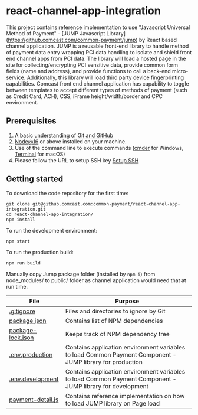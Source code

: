 # react-channel-app-integration

This project contains reference implementation to use "Javascript Universal Method of Payment" - [JUMP Javascript Library] (https://github.comcast.com/common-payment/jump) by React based channel application. JUMP is a reusable front-end library to handle method of payment data entry wrapping PCI data handling to isolate and shield front end channel apps from PCI data. The library will load a hosted page in the site for collecting/encrypting PCI sensitive data, provide common form fields (name and address), and provide functions to call a back-end micro-service. Additionally, this library will load third party device fingerprinting capabilities. Comcast front end channel application has capability to toggle between templates to accept different types of methods of payment (such as Credit Card, ACH), CSS, iFrame height/width/border and CPC environment. 

## Prerequisites

1. A basic understanding of [Git and GitHub](https://etwiki.sys.comcast.net/display/XIA/SD+Git+and+GitHub)
2. [Node@16](https://nodejs.org/en/blog/release/v16.13.0/) or above installed on your machine.
3. Use of the command line to execute commands ([cmder](http://cmder.net/) for Windows, [Terminal](https://support.apple.com/guide/terminal/welcome/mac) for macOS)
4. Please follow the URL to setup SSH key [Setup SSH](https://help.github.com/en/enterprise/2.15/user/articles/connecting-to-github-with-ssh)

## Getting started

To download the code repository for the first time:

```
git clone git@github.comcast.com:common-payment/react-channel-app-integration.git
cd react-channel-app-integration/
npm install
```

To run the development environment:

```
npm start
```

To run the production build:

```
npm run build
```

Manually copy Jump package folder (installed by `npm i`) from node_modules/ to public/ folder as channel application would need that at run time.

| File  | Purpose |
| ------------- | ------------- |
| [.gitignore](.gitignore) | Files and directories to ignore by Git  |
| [package.json](package.json) | Contains list of NPM dependencies  |
| [package-lock.json](package-lock.json) | Keeps track of NPM dependency tree  | 
| [.env.production](.env.production) | Contains application environment variables to load Common Payment Component - JUMP library for production |
| [.env.development](.env.development) | Contains application environment variables to load Common Payment Component - JUMP library for development |
| [payment-detail.js](src/component/payment-detail.js) | Contains reference implementation on how to load JUMP library on Page load |
